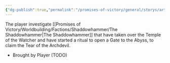 ```yaml
---
{"dg-publish":true,"permalink":"/promises-of-victory/general/storys/artifact-of-chaos/","title":"Artifact of Chaos","noteIcon":"Arc","created":"","updated":""}
---
```



The player investigate [[Promises of Victory/Worldbuilding/Factions/Shaddowhammer/The Shaddowhammer\|The Shaddowhammer]] that have taken over the Temple of the Watcher and have started a ritual to open a Gate to the Abyss, to claim the Tear of the Archdevil.

- Brought by Player (TODO)
